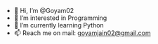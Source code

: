 - 👋 Hi, I’m @Goyam02
- 👀 I’m interested in Programming
- 🌱 I’m currently learning Python
- 📫 Reach me on mail: goyamjain02@gmail.com



<!---
Goyam02/Goyam02 is a ✨ special ✨ repository because its `README.md` (this file) appears on your GitHub profile.
You can click the Preview link to take a look at your changes.
--->
